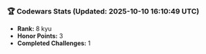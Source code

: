 ### 🏆 Codewars Stats (Updated: 2025-10-10 16:10:49 UTC)

- **Rank:** 8 kyu
- **Honor Points:** 3
- **Completed Challenges:** 1
